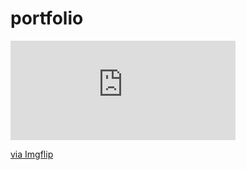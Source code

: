 # portfolio

<div style="width:360px;max-width:100%;"><div style="height:0;padding-bottom:44.17%;position:relative;"><iframe width="360" height="159" style="position:absolute;top:0;left:0;width:100%;height:100%;" frameBorder="0" src="https://imgflip.com/embed/4dkaz9"></iframe></div><p><a href="https://imgflip.com/gif/4dkaz9">via Imgflip</a></p></div>
